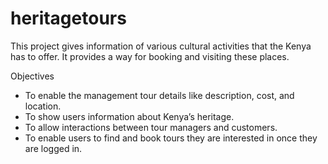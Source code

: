 # heritagetours
This project gives information of various cultural activities that the Kenya has to offer. It provides a way for booking and visiting these places.

Objectives
* To enable the management tour details like description, cost, and location.
* To show users information about Kenya’s heritage.
* To allow interactions between tour managers and customers.
* To enable users to find and book tours they are interested in once they are logged in.
